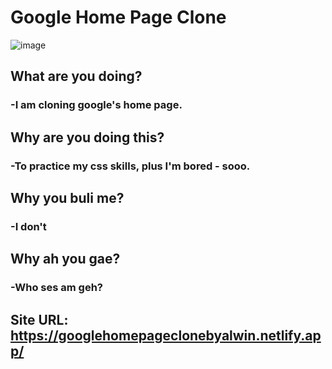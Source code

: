 # Google Home Page Clone

![image](https://user-images.githubusercontent.com/70043892/111601057-f79a4600-880c-11eb-9e98-a8db9cbdb830.png)

## What are you doing?

### -I am cloning google's home page.

## Why are you doing this?

### -To practice my css skills, plus I'm bored - sooo.

## Why you buli me?

### -I don't

## Why ah you gae?

### -Who ses am geh?

## Site URL: https://googlehomepageclonebyalwin.netlify.app/
